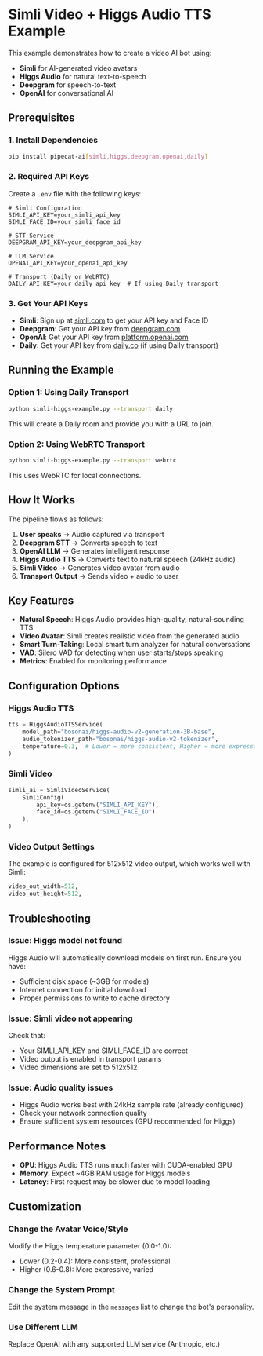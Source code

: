 # Simli Video + Higgs Audio TTS Example

This example demonstrates how to create a video AI bot using:
- **Simli** for AI-generated video avatars
- **Higgs Audio** for natural text-to-speech
- **Deepgram** for speech-to-text
- **OpenAI** for conversational AI

## Prerequisites

### 1. Install Dependencies

```bash
pip install pipecat-ai[simli,higgs,deepgram,openai,daily]
```

### 2. Required API Keys

Create a `.env` file with the following keys:

```env
# Simli Configuration
SIMLI_API_KEY=your_simli_api_key
SIMLI_FACE_ID=your_simli_face_id

# STT Service
DEEPGRAM_API_KEY=your_deepgram_api_key

# LLM Service
OPENAI_API_KEY=your_openai_api_key

# Transport (Daily or WebRTC)
DAILY_API_KEY=your_daily_api_key  # If using Daily transport
```

### 3. Get Your API Keys

- **Simli**: Sign up at [simli.com](https://simli.com) to get your API key and Face ID
- **Deepgram**: Get your API key from [deepgram.com](https://deepgram.com)
- **OpenAI**: Get your API key from [platform.openai.com](https://platform.openai.com)
- **Daily**: Get your API key from [daily.co](https://daily.co) (if using Daily transport)

## Running the Example

### Option 1: Using Daily Transport

```bash
python simli-higgs-example.py --transport daily
```

This will create a Daily room and provide you with a URL to join.

### Option 2: Using WebRTC Transport

```bash
python simli-higgs-example.py --transport webrtc
```

This uses WebRTC for local connections.

## How It Works

The pipeline flows as follows:

1. **User speaks** → Audio captured via transport
2. **Deepgram STT** → Converts speech to text
3. **OpenAI LLM** → Generates intelligent response
4. **Higgs Audio TTS** → Converts text to natural speech (24kHz audio)
5. **Simli Video** → Generates video avatar from audio
6. **Transport Output** → Sends video + audio to user

## Key Features

- **Natural Speech**: Higgs Audio provides high-quality, natural-sounding TTS
- **Video Avatar**: Simli creates realistic video from the generated audio
- **Smart Turn-Taking**: Local smart turn analyzer for natural conversations
- **VAD**: Silero VAD for detecting when user starts/stops speaking
- **Metrics**: Enabled for monitoring performance

## Configuration Options

### Higgs Audio TTS

```python
tts = HiggsAudioTTSService(
    model_path="bosonai/higgs-audio-v2-generation-3B-base",
    audio_tokenizer_path="bosonai/higgs-audio-v2-tokenizer",
    temperature=0.3,  # Lower = more consistent, Higher = more expressive
)
```

### Simli Video

```python
simli_ai = SimliVideoService(
    SimliConfig(
        api_key=os.getenv("SIMLI_API_KEY"),
        face_id=os.getenv("SIMLI_FACE_ID")
    ),
)
```

### Video Output Settings

The example is configured for 512x512 video output, which works well with Simli:

```python
video_out_width=512,
video_out_height=512,
```

## Troubleshooting

### Issue: Higgs model not found
Higgs Audio will automatically download models on first run. Ensure you have:
- Sufficient disk space (~3GB for models)
- Internet connection for initial download
- Proper permissions to write to cache directory

### Issue: Simli video not appearing
Check that:
- Your SIMLI_API_KEY and SIMLI_FACE_ID are correct
- Video output is enabled in transport params
- Video dimensions are set to 512x512

### Issue: Audio quality issues
- Higgs Audio works best with 24kHz sample rate (already configured)
- Check your network connection quality
- Ensure sufficient system resources (GPU recommended for Higgs)

## Performance Notes

- **GPU**: Higgs Audio TTS runs much faster with CUDA-enabled GPU
- **Memory**: Expect ~4GB RAM usage for Higgs models
- **Latency**: First request may be slower due to model loading

## Customization

### Change the Avatar Voice/Style
Modify the Higgs temperature parameter (0.0-1.0):
- Lower (0.2-0.4): More consistent, professional
- Higher (0.6-0.8): More expressive, varied

### Change the System Prompt
Edit the system message in the `messages` list to change the bot's personality.

### Use Different LLM
Replace OpenAI with any supported LLM service (Anthropic, etc.)

